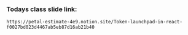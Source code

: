 ### Todays class slide link:

```link
https://petal-estimate-4e9.notion.site/Token-launchpad-in-react-f0027bd023d4467ab5eb87d16ab21b40
```